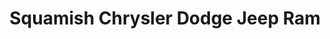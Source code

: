 ---
title: "Squamish Chrysler Dodge Jeep Ram"
url: /squamish/squamish-chrysler-dodge-jeep-ram/
shop: car
---